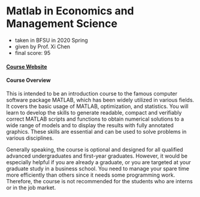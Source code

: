 # Matlab in Economics and Management Science
 
<ul>
  <li>taken in BFSU in 2020 Spring</li>
  <li>given by Prof. Xi Chen</li>
  <li>final score: 95</li>
</ul>
 
#### [Course Website](https://ibs.bfsu.edu.cn/chenxi/Matlab.html)
 
#### Course Overview
This is intended to be an introduction course to the famous computer software package MATLAB, which has been widely utilized in various fields. It covers the basic usage of MATLAB, optimization, and statistics. You will learn to develop the skills to generate readable, compact and verifiably correct MATLAB scripts and functions to obtain numerical solutions to a wide range of models and to display the results with fully annotated graphics. These skills are essential and can be used to solve problems in various disciplines.
 
Generally speaking, the course is optional and designed for all qualified advanced undergraduates and first-year graduates. However, it would be especially helpful if you are already a graduate, or you are targeted at your graduate study in a business school. You need to manage your spare time more efficiently than others since it needs some programming work. Therefore, the course is not recommended for the students who are interns or in the job market.


